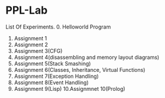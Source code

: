 # PPL-Lab
List Of Experiments.
0. Helloworld Program
1. Assignment 1
2. Assignment 2
3. Assignment 3(CFG)
4. Assignment 4(disassembling and memory layout diagrams)
5. Assignment 5(Stack Smashing)
6. Assignment 6(Classes, Inheritance, Virtual Functions)
7. Assignment 7(Exception Handling)
8. Assignment 8(Event Handling)
9. Assignment 9(Lisp)
10.Assignmnet 10(Prolog)


